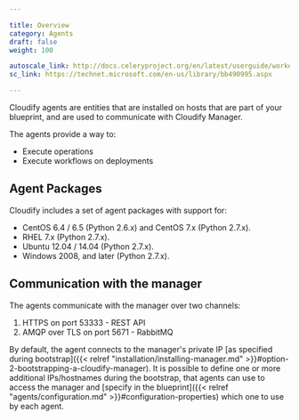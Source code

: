 ```yaml
---

title: Overview
category: Agents
draft: false
weight: 100

autoscale_link: http://docs.celeryproject.org/en/latest/userguide/workers.html#autoscaling
sc_link: https://technet.microsoft.com/en-us/library/bb490995.aspx

---
```


Cloudify agents are entities that are installed on hosts that are part of your blueprint, and are used to communicate with Cloudify Manager.

The agents provide a way to:

* Execute operations
* Execute workflows on deployments


## Agent Packages

Cloudify includes a set of agent packages with support for:

* CentOS 6.4 / 6.5 (Python 2.6.x) and CentOS 7.x (Python 2.7.x).
* RHEL 7.x (Python 2.7.x).
* Ubuntu 12.04 / 14.04 (Python 2.7.x).
* Windows 2008, and later (Python 2.7.x).


## Communication with the manager

The agents communicate with the manager over two channels:
1. HTTPS on port 53333 - REST API
2. AMQP over TLS on port 5671 - RabbitMQ

By default, the agent connects to the manager's private IP [as specified
during bootstrap]({{< relref "installation/installing-manager.md" >}}#option-2-bootstrapping-a-cloudify-manager).
It is possible to define one or more additional
IPs/hostnames during the bootstrap, that agents can use to access the
manager and [specify in the blueprint]({{< relref "agents/configuration.md" >}}#configuration-properties)
which one to use by each agent.
